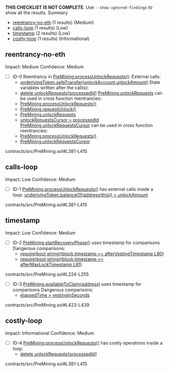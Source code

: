 **THIS CHECKLIST IS NOT COMPLETE**. Use `--show-ignored-findings` to show all the results.
Summary
 - [reentrancy-no-eth](#reentrancy-no-eth) (1 results) (Medium)
 - [calls-loop](#calls-loop) (1 results) (Low)
 - [timestamp](#timestamp) (2 results) (Low)
 - [costly-loop](#costly-loop) (1 results) (Informational)
## reentrancy-no-eth
Impact: Medium
Confidence: Medium
 - [ ] ID-0
Reentrancy in [PreMining.processUnlockRequests()](contracts/src/PreMining.sol#L381-L415):
	External calls:
	- [underlyingToken.safeTransfer(unlockAccount,unlockAmount)](contracts/src/PreMining.sol#L406)
	State variables written after the call(s):
	- [delete unlockRequests[processedId]](contracts/src/PreMining.sol#L403)
	[PreMining.unlockRequests](contracts/src/PreMining.sol#L108) can be used in cross function reentrancies:
	- [PreMining.processUnlockRequests()](contracts/src/PreMining.sol#L381-L415)
	- [PreMining.requestUnlock()](contracts/src/PreMining.sol#L368-L375)
	- [PreMining.unlockRequests](contracts/src/PreMining.sol#L108)
	- [unlockRequestsCursor = processedId](contracts/src/PreMining.sol#L414)
	[PreMining.unlockRequestsCursor](contracts/src/PreMining.sol#L111) can be used in cross function reentrancies:
	- [PreMining.processUnlockRequests()](contracts/src/PreMining.sol#L381-L415)
	- [PreMining.unlockRequestsCursor](contracts/src/PreMining.sol#L111)

contracts/src/PreMining.sol#L381-L415


## calls-loop
Impact: Low
Confidence: Medium
 - [ ] ID-1
[PreMining.processUnlockRequests()](contracts/src/PreMining.sol#L381-L415) has external calls inside a loop: [underlyingToken.balanceOf(address(this)) < unlockAmount](contracts/src/PreMining.sol#L400)

contracts/src/PreMining.sol#L381-L415


## timestamp
Impact: Low
Confidence: Medium
 - [ ] ID-2
[PreMining.startRecoveryPhase()](contracts/src/PreMining.sol#L224-L255) uses timestamp for comparisons
	Dangerous comparisons:
	- [require(bool,string)(block.timestamp >= afterVestingTimestamp,L80)](contracts/src/PreMining.sol#L240)
	- [require(bool,string)(block.timestamp >= afterMaxLockTimestamp,L81)](contracts/src/PreMining.sol#L251)

contracts/src/PreMining.sol#L224-L255


 - [ ] ID-3
[PreMining.availableToClaim(address)](contracts/src/PreMining.sol#L423-L439) uses timestamp for comparisons
	Dangerous comparisons:
	- [elapsedTime > vestingInSeconds](contracts/src/PreMining.sol#L432)

contracts/src/PreMining.sol#L423-L439


## costly-loop
Impact: Informational
Confidence: Medium
 - [ ] ID-4
[PreMining.processUnlockRequests()](contracts/src/PreMining.sol#L381-L415) has costly operations inside a loop:
	- [delete unlockRequests[processedId]](contracts/src/PreMining.sol#L403)

contracts/src/PreMining.sol#L381-L415


